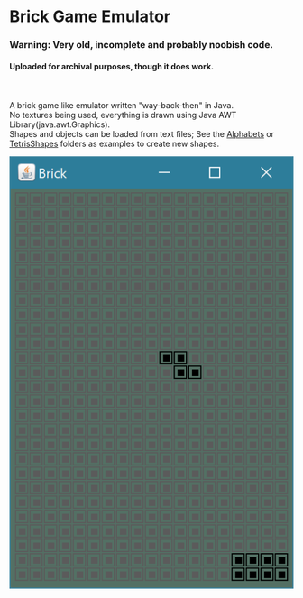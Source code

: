 # Brick Game Emulator

### Warning: Very old, incomplete and probably noobish code.
#### Uploaded for archival purposes, though it does work.<br/><br/><br/>

A brick game like emulator written "way-back-then" in Java.<br/>
No textures being used, everything is drawn using Java AWT Library(java.awt.Graphics).<br/>
Shapes and objects can be loaded from text files; See the [Alphabets](Alphabets) or [TetrisShapes](TetrisShapes) folders as examples to create new shapes.

![Screenshot](screenshot.png)
